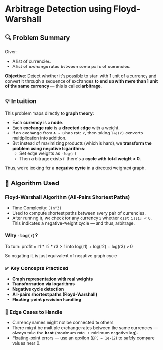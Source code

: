 # Arbitrage Detection using Floyd-Warshall
## 🔍 Problem Summary

Given:
- A list of currencies.
- A list of exchange rates between some pairs of currencies.

**Objective**: Detect whether it's possible to start with 1 unit of a currency and convert it through a sequence of exchanges **to end up with more than 1 unit of the same currency** — this is called **arbitrage**.

## 💡 Intuition

This problem maps directly to **graph theory**:

- Each **currency** is a **node**.
- Each **exchange rate** is a **directed edge** with a weight.
- If an exchange from `A → B` has rate `r`, then taking `log(r)` converts multiplication into addition.
- But instead of maximizing products (which is hard), we **transform the problem using negative logarithms**:
  - Set edge weights as `-log(r)`
  - Then arbitrage exists if there's a **cycle with total weight < 0**.

Thus, we’re looking for a **negative cycle** in a directed weighted graph.

## 🧠 Algorithm Used

### Floyd-Warshall Algorithm (All-Pairs Shortest Paths)

- Time Complexity: `O(n^3)`
- Used to compute shortest paths between every pair of currencies.
- After running it, we check for any currency `i` whether `dist[i][i] < 0`. This indicates a negative-weight cycle — and thus, arbitrage.

### Why `-log(r)`?

To turn: profit = r1 * r2 * r3 > 1 into  log(r1) + log(r2) + log(r3) > 0

So negating it, is just equivalent of negative graph cycle
### ✅ Key Concepts Practiced

- **Graph representation with real weights**
- **Transformation via logarithms**
- **Negative cycle detection**
- **All-pairs shortest paths (Floyd-Warshall)**
- **Floating-point precision handling**

### 📌 Edge Cases to Handle

- Currency names might not be connected to others.
- There might be multiple exchange rates between the same currencies — always take the **best** (maximum rate → minimum negative log).
- Floating-point errors — use an epsilon (`EPS = 1e-12`) to safely compare values near 0.
